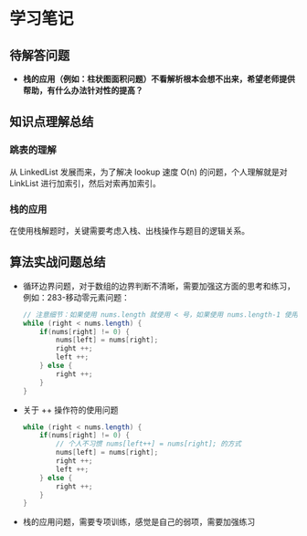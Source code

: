 # 学习笔记

## 待解答问题

+ **栈的应用（例如：柱状图面积问题）不看解析根本会想不出来，希望老师提供帮助，有什么办法针对性的提高？**

## 知识点理解总结

### 跳表的理解

从 LinkedList 发展而来，为了解决 lookup 速度 O(n) 的问题，个人理解就是对 LinkList 进行加索引，然后对索再加索引。

### 栈的应用

在使用栈解题时，关键需要考虑入栈、出栈操作与题目的逻辑关系。

## 算法实战问题总结

+ 循环边界问题，对于数组的边界判断不清晰，需要加强这方面的思考和练习，例如：283-移动零元素问题：

  ```java
  // 注意细节：如果使用 nums.length 就使用 < 号，如果使用 nums.length-1 使用 <= 判断
  while (right < nums.length) {
      if(nums[right] != 0) {
          nums[left] = nums[right];
          right ++;
          left ++;
      } else {
          right ++;
      }
  }
  ```

+ 关于 ++ 操作符的使用问题

  ```java
  while (right < nums.length) {
      if(nums[right] != 0) {
          // 个人不习惯 nums[left++] = nums[right]; 的方式
          nums[left] = nums[right];
          right ++;
          left ++;
      } else {
          right ++;
      }
  }
  ```

+ 栈的应用问题，需要专项训练，感觉是自己的弱项，需要加强练习